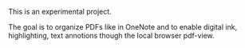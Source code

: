 This is an experimental project.

The goal is to organize PDFs like in OneNote and to enable digital ink, highlighting, text annotions though the local browser pdf-view.
